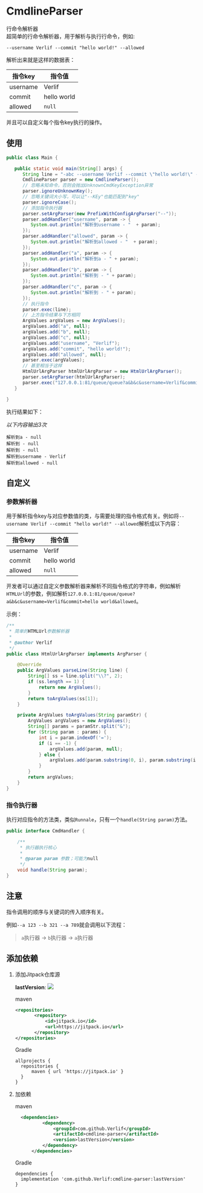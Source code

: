 # CmdlineParser

行命令解析器  
超简单的行命令解析器，用于解析与执行行命令，例如:

```shell
--username Verlif --commit "hello world!" --allowed
```

解析出来就是这样的数据表：

| 指令key    | 指令值         |
|----------|-------------|
| username | Verlif      |
| commit   | hello world |
| allowed  | `null`      |

并且可以自定义每个指令key执行的操作。

## 使用

```java
public class Main {

   public static void main(String[] args) {
      String line = "-abc --username Verlif --commit \"hello world!\" --allowed";
      CmdlineParser parser = new CmdlineParser();
      // 忽略未知命令，否则会抛出UnknownCmdKeyException异常
      parser.ignoreUnknownKey();
      // 忽略关键词大小写，可以让"--KEy"也能匹配到"key"
      parser.ignoreCase();
      // 添加指令执行器
      parser.setArgParser(new PrefixWithConfigArgParser("--"));
      parser.addHandler("username", param -> {
         System.out.println("解析到username - "  + param);
      });
      parser.addHandler("allowed", param -> {
         System.out.println("解析到allowed - "  + param);
      });
      parser.addHandler("a", param -> {
         System.out.println("解析到a - " + param);
      });
      parser.addHandler("b", param -> {
         System.out.println("解析到 - " + param);
      });
      parser.addHandler("c", param -> {
         System.out.println("解析到 - " + param);
      });
      // 执行指令
      parser.exec(line);
      // 上方指令结果与下方相同
      ArgValues argValues = new ArgValues();
      argValues.add("a", null);
      argValues.add("b", null);
      argValues.add("c", null);
      argValues.add("username", "Verlif");
      argValues.add("commit", "hello world!");
      argValues.add("allowed", null);
      parser.exec(argValues);
      // 甚至相当于这样
      HtmlUrlArgParser htmlUrlArgParser = new HtmlUrlArgParser();
      parser.setArgParser(htmlUrlArgParser);
      parser.exec("127.0.0.1:81/queue/queue?a&b&c&username=Verlif&commit=hello world&allowed");
   }

}

```

执行结果如下：

*以下内容输出3次*

```text
解析到a - null
解析到 - null
解析到 - null
解析到username - Verlif
解析到allowed - null
```

## 自定义

### 参数解析器

用于解析指令key与对应参数值的类，与需要处理的指令格式有关。例如将`--username Verlif --commit "hello world!" --allowed`解析成以下内容：

| 指令key    | 指令值         |
|----------|-------------|
| username | Verlif      |
| commit   | hello world |
| allowed  | `null`      |

开发者可以通过自定义参数解析器来解析不同指令格式的字符串，例如解析`HTMLUrl`的参数，例如解析`127.0.0.1:81/queue/queue?a&b&c&username=Verlif&commit=hello world&allowed`。

示例：

```java
/**
 * 简单的HTMLUrl参数解析器
 *
 * @author Verlif
 */
public class HtmlUrlArgParser implements ArgParser {

    @Override
    public ArgValues parseLine(String line) {
        String[] ss = line.split("\\?", 2);
        if (ss.length == 1) {
            return new ArgValues();
        }
        return toArgValues(ss[1]);
    }

    private ArgValues toArgValues(String paramStr) {
        ArgValues argValues = new ArgValues();
        String[] params = paramStr.split("&");
        for (String param : params) {
            int i = param.indexOf('=');
            if (i == -1) {
                argValues.add(param, null);
            } else {
                argValues.add(param.substring(0, i), param.substring(i + 1));
            }
        }
        return argValues;
    }
}
```

### 指令执行器

执行对应指令的方法类，类似`Runnale`，只有一个`handle(String param)`方法。

```java
public interface CmdHandler {

    /**
     * 执行器执行核心
     *
     * @param param 参数；可能为null
     */
    void handle(String param);
}
```

## 注意

指令调用的顺序与关键词的传入顺序有关。

例如`--a 123 --b 321 --a 789`就会调用以下流程：

> `a`执行器 -> `b`执行器 -> `a`执行器

## 添加依赖

1. 添加Jitpack仓库源

   __lastVersion__: [![](https://jitpack.io/v/Verlif/cmdline-parser.svg)](https://jitpack.io/#Verlif/cmdline-parser)

   maven
   ```xml
   <repositories>
          <repository>
              <id>jitpack.io</id>
              <url>https://jitpack.io</url>
          </repository>
   </repositories>
   ```

   Gradle
   ```text
   allprojects {
     repositories {
         maven { url 'https://jitpack.io' }
     }
   }
   ```

2. 加依赖

   maven
   ```xml
     <dependencies>
             <dependency>
                 <groupId>com.github.Verlif</groupId>
                 <artifactId>cmdline-parser</artifactId>
                 <version>lastVersion</version>
             </dependency>
         </dependencies>
   ```

   Gradle
   ```text
   dependencies {
     implementation 'com.github.Verlif:cmdline-parser:lastVersion'
   }
   ```
